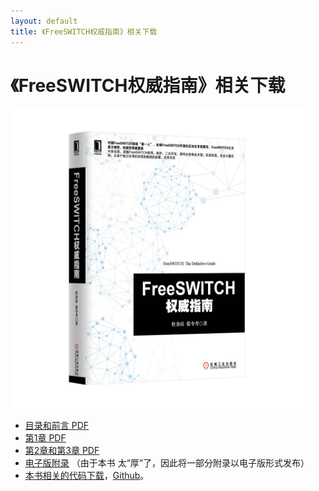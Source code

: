 ```yaml
---
layout: default
title: 《FreeSWITCH权威指南》相关下载
---
```


# 《FreeSWITCH权威指南》相关下载

<img src="/download/FSDG-big.jpg" width="480" onclick="_hmt.push(['_trackEvent', 'PDF', 'download', this.href]);ga('send', 'event', 'PDF', 'download', this.href);"/>

* <a href="/download/FSDG-toc.pdf" target="_blank" alt="《FreeSWITCH权威指南》目录和前言PDF" onclick="_hmt.push(['_trackEvent', 'PDF', 'download', this.href]);ga('send', 'event', 'PDF', 'TOC', this.href);">目录和前言 PDF</a>
* <a href="/download/FSDG-01.pdf" target="_blank" alt="《FreeSWITCH权威指南》第1章PDF" onclick="_hmt.push(['_trackEvent', 'PDF', 'download', this.href]);ga('send', 'event', 'PDF', 'Chapter1', this.href);">第1章 PDF</a>
* <a href="/download/FSDG-2-3.pdf" target="_blank" alt="《FreeSWITCH权威指南》第2章和第3章PDF"  onclick="_hmt.push(['_trackEvent', 'PDF', 'download', this.href]);ga('send', 'event', 'Chapter2-3', 'download', this.href);">第2章和第3章 PDF</a>
* <a href="/download/FSDG-Appendix.pdf" target="_blank" onclick="ga('send', 'event', 'PDF', 'download', this.href);_hmt.push(['_trackEvent', 'PDF', 'download', this.href]);
">电子版附录</a> （由于本书 太“厚”了，因此将一部分附录以电子版形式发布）
* <a href="/download/FSDG-code.tar.gz" target="_blank" onclick="ga('send', 'event', 'CODE', 'download', this.href);_hmt.push(['_trackEvent', 'CODE', 'download', this.href]);">本书相关的代码下载</a>，[Github](https://github.com/rts-cn/fsdg-code)。

<!--
请在此下载<a href="/download/FSDG-Appendix.pdf" target="_blank" onclick="ga('send', 'event', 'PDF', 'download', this.href);_hmt.push(['_trackEvent', 'PDF', 'download', this.href]);
">电子版附录</a>。
-->
<br>

